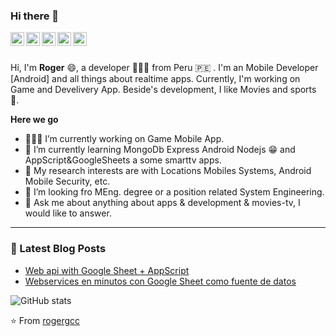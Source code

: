 <link rel="stylesheet" type="text/css" href="./style.css" />


### Hi there 👋


<a href="https://medium.com/@rogercolque">
  <img align="left" alt="Medium" width="22px" src="https://cdn.jsdelivr.net/npm/simple-icons@3.1.0/icons/medium.svg" />
</a>
<a href="https://www.linkedin.com/in/roger-colquehuanca-calcina/">
  <img align="left" alt="LinkedIn" width="22px" src="https://cdn.jsdelivr.net/npm/simple-icons@3.1.0/icons/linkedin.svg" />
</a>

<a href="https://codepen.io/rogergcc/">
  <img align="left" alt="Codepen" width="22px" src="https://cdn.jsdelivr.net/npm/simple-icons@3.1.0/icons/codepen.svg" />
</a>
<a href="https://www.hackerrank.com/rogergcc?hr_r=1">
  <img align="left" alt="Hackerrank" width="22px" src="https://cdn.jsdelivr.net/npm/simple-icons@3.1.0/icons/hackerrank.svg" />
</a>
<a href="https://www.codewars.com/users/rogergcc">
  <img align="left" alt="Codewars" width="22px" src="https://cdn.jsdelivr.net/npm/simple-icons@3.1.0/icons/codewars.svg" />
</a>

<br>
<br>

Hi, I'm **Roger** 😄, a developer 👨🏻‍💻 from Peru 🇵🇪 . I'm an Mobile Developer [Android] and all things about realtime apps. Currently, I'm working on Game and Develivery App. Beside's development, I like Movies and sports 🏃.


  **Here we go**

  - 👨🏻‍💻 I’m currently working on Game Mobile App.
  - 🌱 I’m currently learning MongoDb Express Android Nodejs 😁 and AppScript&GoogleSheets a some smarttv apps.
  - 🤔 My research interests are with Locations Mobiles Systems, Android Mobile Security, etc.
  - 💼 I’m looking fro MEng. degree or a position related System Engineering.
  - 💬 Ask me about anything about apps & development & movies-tv, I would like to answer.
 
---

### 📕 Latest Blog Posts
<!-- BLOG-POST-LIST:START -->
- [Web api with Google Sheet + AppScript](https://blogdevtrip.hashnode.dev/web-api-with-google-sheet-appscript-1)
- [Webservices en minutos con Google Sheet como fuente de datos](https://blogdevtrip.hashnode.dev/webservices-en-minutos-con-google-sheet-como-fuente-de-datos)
<!-- BLOG-POST-LIST:END -->

![GitHub stats](https://github-readme-stats.vercel.app/api?username=rogergcc&show_icons=true)  

⭐️ From [rogergcc](https://github.com/rogergcc)
